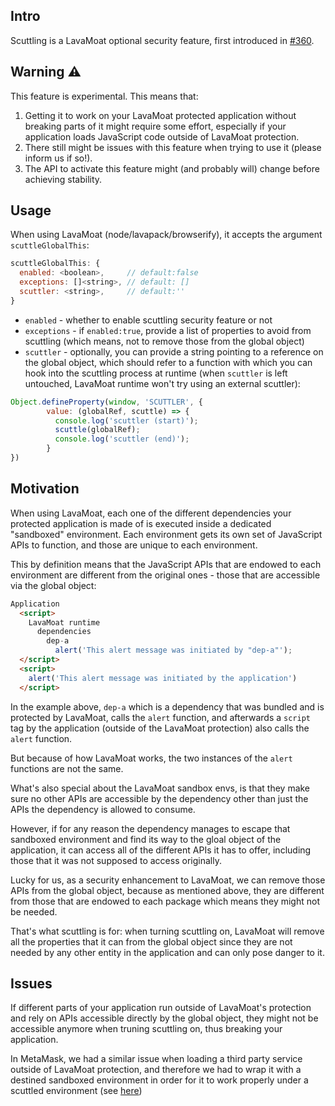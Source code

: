 ## Intro

Scuttling is a LavaMoat optional security feature, first introduced in [#360](https://github.com/LavaMoat/LavaMoat/pull/360).

## Warning ⚠️

This feature is experimental. This means that:
1. Getting it to work on your LavaMoat protected application without breaking parts of it might require some effort, especially if your application loads JavaScript code outside of LavaMoat protection.
2. There still might be issues with this feature when trying to use it (please inform us if so!).
3. The API to activate this feature might (and probably will) change before achieving stability.

## Usage

When using LavaMoat (node/lavapack/browserify), it accepts the argument `scuttleGlobalThis`:

```javascript
scuttleGlobalThis: {
  enabled: <boolean>,     // default:false
  exceptions: []<string>, // default: []
  scuttler: <string>,     // default:''
}
```

* `enabled` - whether to enable scuttling security feature or not
* `exceptions` - if `enabled:true`, provide a list of properties to avoid from scuttling (which means, not to remove those from the global object)
* `scuttler` - optionally, you can provide a string pointing to a reference on the global object, which should refer to a function with which you can hook into the scuttling process at runtime (when `scuttler` is left untouched, LavaMoat runtime won't try using an external scuttler):

```javascript
Object.defineProperty(window, 'SCUTTLER', {
        value: (globalRef, scuttle) => {
          console.log('scuttler (start)');
          scuttle(globalRef);
          console.log('scuttler (end)');
        }
})
```

## Motivation

When using LavaMoat, each one of the different dependencies your protected application is made of is executed inside a dedicated "sandboxed" environment.
Each environment gets its own set of JavaScript APIs to function, and those are unique to each environment.

This by definition means that the JavaScript APIs that are endowed to each environment are different from the original ones - those that are accessible via the global object:

```html
Application
  <script>
    LavaMoat runtime
      dependencies
        dep-a
          alert('This alert message was initiated by "dep-a"');
  </script>
  <script>
    alert('This alert message was initiated by the application')
  </script>
```

In the example above, `dep-a` which is a dependency that was bundled and is protected by LavaMoat, calls the `alert` function, and afterwards a `script` tag by the application (outside of the LavaMoat protection) also calls the `alert` function.

But because of how LavaMoat works, the two instances of the `alert` functions are not the same.

What's also special about the LavaMoat sandbox envs, is that they make sure no other APIs are accessible by the dependency other than just the APIs the dependency is allowed to consume.

However, if for any reason the dependency manages to escape that sandboxed environment and find its way to the gloal object of the application, it can access all of the different APIs it has to offer, including those that it was not supposed to access originally.

Lucky for us, as a security enhancement to LavaMoat, we can remove those APIs from the global object, because as mentioned above, they are different from those that are endowed to each package which means they might not be needed.

That's what scuttling is for: when turning scuttling on, LavaMoat will remove all the properties that it can from the global object since they are not needed by any other entity in the application and can only pose danger to it.

## Issues

If different parts of your application run outside of LavaMoat's protection and rely on APIs accessible directly by the global object, they might not be accessible anymore when truning scuttling on, thus breaking your application.

In MetaMask, we had a similar issue when loading a third party service outside of LavaMoat protection, and therefore we had to wrap it with a destined sandboxed environment in order for it to work properly under a scuttled environment (see [here](https://github.com/MetaMask/metamask-extension/pull/17276/files))
